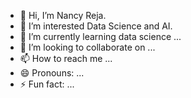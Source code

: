 - 👋 Hi, I’m Nancy Reja.
- 👀 I’m interested Data Science and AI.
- 🌱 I’m currently learning data science  ...
- 💞️ I’m looking to collaborate on ...
- 📫 How to reach me ...
- 😄 Pronouns: ...
- ⚡ Fun fact: ...

<!---
NancyReja/NancyReja is a ✨ special ✨ repository because its `README.md` (this file) appears on your GitHub profile.
You can click the Preview link to take a look at your changes.
--->
